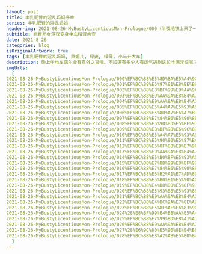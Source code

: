 ```yaml
---
layout: post
title: 丰乳肥臀的淫乱妈妈序章
series: 丰乳肥臀的淫乱妈妈
header-img: 2021-08-26-MyBustyLicentiousMon-Prologue/000（半夜地铁上来了一个大胸美妇，看我拍照也不躲，一看就知道很骚）.jpg
subtitle: 翘臀熟女深夜变身电车精液肉壶
date: 2021-8-26
categories: blog
isOriginalArtwork: true
tags: [丰乳肥臀的淫乱妈妈, 萧媚儿, 绿妻, 绿母, 小马开大车]
description: 晚上坐电车偶尔会有意外之喜哦。不知道有多少人有运气遇到这位丰满淫妇呢？
imgUrls:
  [
2021-08-26-MyBustyLicentiousMon-Prologue/000%EF%BC%88%E5%8D%8A%E5%A4%9C%E5%9C%B0%E9%93%81%E4%B8%8A%E6%9D%A5%E4%BA%86%E4%B8%80%E4%B8%AA%E5%A4%A7%E8%83%B8%E7%BE%8E%E5%A6%87%EF%BC%8C%E7%9C%8B%E6%88%91%E6%8B%8D%E7%85%A7%E4%B9%9F%E4%B8%8D%E8%BA%B2%EF%BC%8C%E4%B8%80%E7%9C%8B%E5%B0%B1%E7%9F%A5%E9%81%93%E5%BE%88%E9%AA%9A%EF%BC%89.jpg,
2021-08-26-MyBustyLicentiousMon-Prologue/001%EF%BC%88%E6%97%81%E8%BE%B9%E5%A4%A7%E5%93%A5%E5%BC%80%E5%A7%8B%E6%91%B8%E8%BF%99%E7%BE%8E%E5%A6%87%E7%9A%84%E5%B1%81%E8%82%A1%E4%BA%86%EF%BC%8C%E7%9C%8B%E5%A5%B9%E4%B8%80%E8%84%B8%E4%BA%AB%E5%8F%97%E7%9A%84%E6%A0%B7%E5%AD%90%EF%BC%8C%E6%9E%9C%E7%84%B6%E6%98%AF%E4%B8%AA%E9%AA%9A%E8%B4%A7%EF%BC%89.jpg,
2021-08-26-MyBustyLicentiousMon-Prologue/002%EF%BC%88%E8%BF%99%E9%AA%9A%E8%B4%A7%E6%89%AD%E5%A4%B4%E8%B7%9F%E5%A4%A7%E5%93%A5%E8%AF%B4%E4%BA%86%E5%87%A0%E5%8F%A5%E8%AF%9D%EF%BC%8C%E5%9C%B0%E9%93%81%E5%A4%AA%E5%90%B5%E4%BA%86%E6%B2%A1%E5%90%AC%E6%B8%85%EF%BC%89.jpg,
2021-08-26-MyBustyLicentiousMon-Prologue/003%EF%BC%88%E9%AA%9A%E8%B4%A7%E6%8A%8A%E8%A3%A4%E8%A2%9C%E8%84%B1%E4%BA%86%E4%B8%80%E5%8D%8A%EF%BC%8C%E7%9B%B4%E6%8E%A5%E8%AE%A9%E5%A4%A7%E5%93%A5%E6%91%B8%E5%A5%B9%E5%B1%81%E8%82%A1%EF%BC%89.jpg,
2021-08-26-MyBustyLicentiousMon-Prologue/004%EF%BC%88%E9%AA%9A%E8%B4%A7%E7%9B%B4%E6%8E%A5%E5%BC%80%E5%A7%8B%E7%BB%99%E5%A4%A7%E5%93%A5%E6%92%B8%E7%AE%A1%E4%BA%86%EF%BC%89.jpg,
2021-08-26-MyBustyLicentiousMon-Prologue/005%EF%BC%88%E5%A4%A7%E5%93%A5%E5%B0%84%E5%9C%A8%E8%BF%99%E9%AA%9A%E8%B4%A7%E7%9A%84%E8%82%A5%E8%87%80%E4%B8%8A%E4%BA%86%EF%BC%89.jpg,
2021-08-26-MyBustyLicentiousMon-Prologue/006%EF%BC%88%E5%8D%A7%E6%A7%BD%E8%BF%99%E5%A5%B3%E4%BA%BA%E8%87%AA%E5%B7%B1%E4%B8%BB%E5%8A%A8%E6%8A%8A%E7%B2%BE%E6%B6%B2%E6%8A%B9%E5%8C%80%E4%BA%86%EF%BC%89.jpg,
2021-08-26-MyBustyLicentiousMon-Prologue/007%EF%BC%88%E7%84%B6%E5%90%8E%E7%9B%B4%E6%8E%A5%E9%A1%BA%E5%8A%BF%E8%B9%B2%E4%B8%8B%E8%A6%81%E5%8F%A3%E4%BA%A4%EF%BC%8C%E8%BF%99%E5%A4%A7%E5%93%A5%E5%A5%BD%E8%89%B3%E7%A6%8F%EF%BC%89.jpg,
2021-08-26-MyBustyLicentiousMon-Prologue/008%EF%BC%88%E5%90%83%E5%BE%97%E8%BF%99%E4%B9%88%E7%94%A8%E5%8A%9B%E2%80%A6%E2%80%A6%E6%88%91%E6%80%80%E7%96%91%E8%BF%99%E7%86%9F%E5%A6%87%E5%92%82%E5%BE%97%E6%95%B4%E4%B8%AA%E8%BD%A6%E5%8E%A2%E9%83%BD%E8%83%BD%E5%90%AC%E5%88%B0%EF%BC%89.jpg,
2021-08-26-MyBustyLicentiousMon-Prologue/009%EF%BC%88%E8%BF%98%E6%9C%89%E4%BF%A9%E4%BA%BA%E4%B9%9F%E6%8C%BA%E7%9D%80%E9%B8%A1%E5%B7%B4%E5%87%91%E4%B8%8A%E6%9D%A5%E4%BA%86%EF%BC%89.jpg,
2021-08-26-MyBustyLicentiousMon-Prologue/010%EF%BC%88%E5%A4%A7%E5%93%A5%E5%8F%88%E5%B0%84%E4%BA%86%EF%BC%8C%E7%9B%B4%E6%8E%A5%E5%B0%84%E5%98%B4%E9%87%8C%E4%BA%86%EF%BC%89.jpg,
2021-08-26-MyBustyLicentiousMon-Prologue/011%EF%BC%88%E5%90%90%E5%87%BA%E6%9D%A5%E7%BB%99%E6%88%91%E4%BB%AC%E7%9C%8B%E4%BA%86%E4%B8%80%E4%B8%8B%E5%8F%88%E5%92%BD%E4%BA%86%E4%B8%8B%E5%8E%BB%EF%BC%8C%E7%86%9F%E7%BB%83%E5%95%8A%EF%BC%89.jpg,
2021-08-26-MyBustyLicentiousMon-Prologue/012%EF%BC%88%E5%8F%88%E8%B7%9F%E6%97%81%E8%BE%B9%E5%B0%8F%E5%93%A5%E8%AF%B4%E8%AF%9D%EF%BC%8C%E8%BF%99%E6%AC%A1%E6%88%91%E5%90%AC%E6%B8%85%E4%BA%86%EF%BC%8C%E5%A5%B9%E9%97%AE%E7%99%BD%E8%A1%A3%E6%9C%8D%E5%B0%8F%E5%93%A5%E6%98%AF%E4%B8%8D%E6%98%AF%E8%B7%9F%E9%82%A3%E5%A4%A7%E5%93%A5%E4%B8%80%E6%A0%B7%E8%83%BD%E5%B9%B2%EF%BC%89.jpg,
2021-08-26-MyBustyLicentiousMon-Prologue/013%EF%BC%88%E9%AA%9A%E8%B4%A7%E6%8E%B0%E5%BC%80%E5%B1%81%E8%82%A1%E5%87%86%E5%A4%87%E6%8C%A8%E8%8D%89%EF%BC%89.jpg,
2021-08-26-MyBustyLicentiousMon-Prologue/014%EF%BC%88%E5%B0%8F%E5%93%A5%E6%8F%92%E8%BF%9B%E5%8E%BB%E4%BA%86%EF%BC%8C%E4%B8%80%E8%BF%9B%E5%8E%BB%E5%B0%B1%E5%96%8A%E7%B4%A7%EF%BC%8C%E6%80%95%E4%B8%8D%E6%98%AF%E6%97%A9%E6%B3%84%E5%90%A7%EF%BC%89.jpg,
2021-08-26-MyBustyLicentiousMon-Prologue/015%EF%BC%88%E7%BB%99%E8%BF%99%E9%AA%9A%E8%B4%A7%E7%9A%84%E8%82%A5%E8%87%80%E8%8D%89%E5%87%BA%E4%B8%80%E6%B3%A2%E5%8F%88%E4%B8%80%E6%B3%A2%E7%9A%84%E8%87%80%E6%B5%AA%EF%BC%89.jpg,
2021-08-26-MyBustyLicentiousMon-Prologue/016%EF%BC%88%E7%84%B6%E5%90%8E%E5%86%85%E5%B0%84%E5%9C%A8%E9%87%8C%E9%9D%A2%E4%BA%86%EF%BC%8C%E8%BF%99%E5%B1%81%E8%82%A1%EF%BC%8C%E7%BB%9D%E4%BA%86%EF%BC%89.jpg,
2021-08-26-MyBustyLicentiousMon-Prologue/017%EF%BC%88%E6%B2%A1%E7%AD%89%E5%A5%B9%E5%96%98%E5%8F%A3%E6%B0%94%E7%AC%AC%E4%BA%8C%E4%B8%AA%E5%B0%8F%E5%93%A5%E4%B9%9F%E5%87%91%E4%B8%8A%E6%9D%A5%E4%BA%86%EF%BC%8C%E5%95%A7%E5%95%A7%EF%BC%89.jpg,
2021-08-26-MyBustyLicentiousMon-Prologue/018%EF%BC%88%E5%B0%B1%E5%90%AC%E8%A7%81%E2%80%9C%E5%95%8A~%E2%80%9D%E7%9A%84%E4%B8%80%E5%A3%B0%EF%BC%8C%E8%BF%99%E6%B7%AB%E5%A6%87%E5%8F%AB%E5%BE%97%E5%A4%AA%E5%AA%9A%E4%BA%86%E2%80%A6%E2%80%A6%EF%BC%81%EF%BC%89.jpg,
2021-08-26-MyBustyLicentiousMon-Prologue/019%EF%BC%88%E4%B8%80%E5%8F%91%E5%86%85%E5%B0%84%E9%AA%9A%E8%B4%A7%E7%9B%B4%E6%8E%A5%E8%A2%AB%E5%B0%84%E5%BE%97%E9%AB%98%E6%BD%AE%E4%BA%86%EF%BC%8C%E7%9C%BC%E9%83%BD%E7%9B%B4%E4%BA%86%EF%BC%89.jpg,
2021-08-26-MyBustyLicentiousMon-Prologue/020%EF%BC%88%E5%93%88%E5%93%88%EF%BC%8C%E8%BF%99%E5%B0%8F%E5%93%A5%E8%AF%B4%E8%A2%AB%E6%A6%A8%E5%B9%B2%E4%BA%86%EF%BC%8C%E4%B8%80%E6%8B%94%E5%87%BA%E6%9D%A5%E7%9B%B4%E6%8E%A5%E8%BA%BA%E4%B8%8B%E4%BA%86%EF%BC%8C%E9%AA%9A%E8%B4%A7%E8%BF%99%E4%B8%80%E8%84%B8%E8%BF%B7%E7%A6%BB%E7%9A%84%EF%BC%8C%E7%9C%8B%E5%BE%97%E8%AE%A9%E4%BA%BA%E6%9B%B4%E6%83%B3%E8%8D%89%E4%BA%86%EF%BC%89.jpg,
2021-08-26-MyBustyLicentiousMon-Prologue/021%EF%BC%88%E9%AA%9A%E8%B4%A7%E7%9C%8B%E8%B5%B7%E6%9D%A5%E8%BF%98%E6%84%8F%E7%8A%B9%E6%9C%AA%E5%B0%BD%E7%9A%84%E6%A0%B7%E5%AD%90%EF%BC%8C%E7%AC%AC%E4%B8%89%E4%B8%AA%E5%B0%8F%E5%93%A5%E4%B8%8A%E5%9C%BA%E4%BA%86%EF%BC%89.jpg,
2021-08-26-MyBustyLicentiousMon-Prologue/022%EF%BC%88%E4%BC%9A%E7%8E%A9%E5%95%8A%E8%80%81%E5%93%A5%EF%BC%8C%E4%B8%80%E8%BE%B9%E6%8F%92%E4%B8%80%E8%BE%B9%E8%88%94%E8%85%BF%EF%BC%89.jpg,
2021-08-26-MyBustyLicentiousMon-Prologue/023%EF%BC%88%E5%8F%AF%E6%83%9C%E4%B9%9F%E6%98%AF%E4%B8%AA%E5%BF%AB%E6%9E%AA%E6%89%8B%EF%BC%8C%E6%B2%A1%E6%8F%92%E5%87%A0%E5%88%86%E9%92%9F%E5%B0%B1%E5%96%8A%E7%9D%80%E8%A2%AB%E5%90%B8%E5%B9%B2%E4%BA%86%E8%A2%AB%E5%90%B8%E5%B9%B2%E4%BA%86%EF%BC%89.jpg,
2021-08-26-MyBustyLicentiousMon-Prologue/024%28%E8%BF%99%E4%B8%AA%E5%A4%A7%E5%8F%94%E7%89%B9%E5%88%AB%E5%8E%89%E5%AE%B3%EF%BC%8C%E8%99%BD%E7%84%B6%E9%B8%A1%E5%B7%B4%E4%B8%8D%E5%A4%A7%E4%BD%86%E6%98%AF%E7%89%B9%E5%88%AB%E4%BC%9A%E6%89%93%E5%B1%81%E8%82%A1%EF%BC%8C%E6%89%93%E5%BE%97%E8%BF%99%E9%AA%9A%E8%B4%A7%E4%B8%80%E7%9B%B4%E5%9C%A8%E9%A2%A4%E6%8A%96%EF%BC%89.jpg,
2021-08-26-MyBustyLicentiousMon-Prologue/025%EF%BC%88%E7%99%BD%E8%A1%A3%E6%9C%8D%E5%B0%8F%E5%93%A5%E6%83%B3%E8%A6%81%E4%BA%8C%E6%88%98%EF%BC%8C%E7%BB%93%E6%9E%9C%E5%9D%9A%E6%8C%81%E6%97%B6%E9%97%B4%E6%AF%94%E7%AC%AC%E4%B8%80%E6%AC%A1%E8%BF%98%E7%9F%AD%EF%BC%89.jpg,
2021-08-26-MyBustyLicentiousMon-Prologue/026%EF%BC%88%E9%AA%9A%E8%B4%A7%E8%84%B8%E4%B8%8A%E8%83%B8%E4%B8%8A%E9%83%BD%E8%A2%AB%E5%B0%84%E5%BE%97%E6%BB%A1%E6%BB%A1%E7%9A%84%EF%BC%89.jpg,
2021-08-26-MyBustyLicentiousMon-Prologue/027%28%E6%9C%80%E5%90%8E%E4%B8%80%E4%B8%AA%E5%86%85%E5%B0%84%E7%9A%84%E8%80%81%E5%93%A5%29.jpg,
2021-08-26-MyBustyLicentiousMon-Prologue/028%EF%BC%88%E8%A2%AB%E5%B0%84%E4%BA%86%E4%B8%80%E8%BA%AB%E7%B2%BE%E6%B6%B2%E7%9A%84%E9%AA%9A%E8%B4%A7%EF%BC%89.jpg,
  ]
---
```


